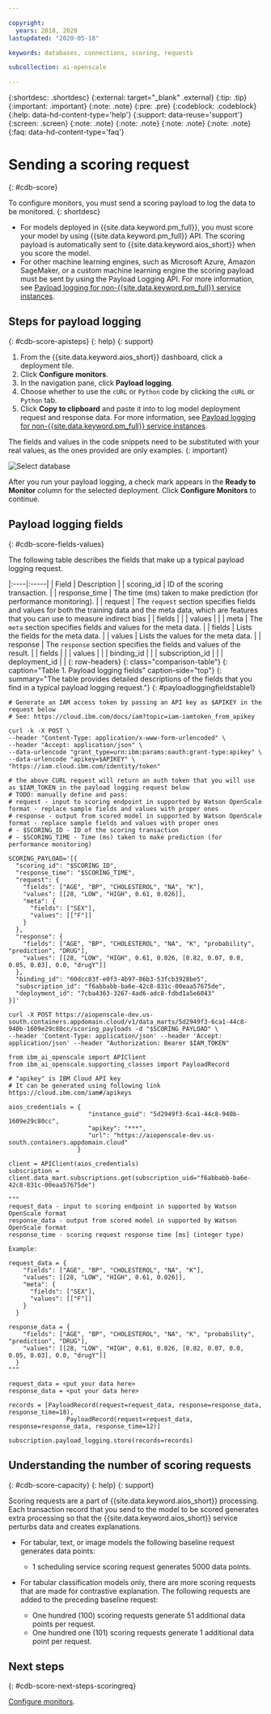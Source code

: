 ```yaml
---

copyright:
  years: 2018, 2020
lastupdated: "2020-05-18"

keywords: databases, connections, scoring, requests

subcollection: ai-openscale

---
```


{:shortdesc: .shortdesc}
{:external: target="_blank" .external}
{:tip: .tip}
{:important: .important}
{:note: .note}
{:pre: .pre}
{:codeblock: .codeblock}
{:help: data-hd-content-type='help'}
{:support: data-reuse='support'}
{:screen: .screen}
{:note: .note}
{:note: .note}
{:note: .note}
{:note: .note}
{:faq: data-hd-content-type='faq'}

# Sending a scoring request
{: #cdb-score}

To configure monitors, you must send a scoring payload to log the data to be monitored.
{: shortdesc}

- For models deployed in {{site.data.keyword.pm_full}}, you must score your model by using {{site.data.keyword.pm_full}} API. The scoring payload is automatically sent to {{site.data.keyword.aios_short}} when you score the model.
- For other machine learning engines, such as Microsoft Azure, Amazon SageMaker, or a custom machine learning engine the scoring payload must be sent by using the Payload Logging API. For more information, see [Payload logging for non-{{site.data.keyword.pm_full}} service instances](/docs/ai-openscale?topic=ai-openscale-cml-connect).

## Steps for payload logging
{: #cdb-score-apisteps}
{: help} 
{: support}

1. From the {{site.data.keyword.aios_short}} dashboard, click a deployment tile.
2. Click **Configure monitors**. 
3. In the navigation pane, click **Payload logging**.
2. Choose whether to use the `cURL` or `Python` code by clicking the `cURL` or `Python` tab.
3. Click **Copy to clipboard** and paste it into to log model deployment request and response data. For more information, see [Payload logging for non-{{site.data.keyword.pm_full}} service instances](/docs/ai-openscale?topic=ai-openscale-cml-connect).

The fields and values in the code snippets need to be substituted with your real values, as the ones provided are only examples.
{: important}

![Select database](images/wos-config-send-scoring.png)

After you run your payload logging, a check mark appears in the **Ready to Monitor** column for the selected deployment. Click **Configure Monitors** to continue.

## Payload logging fields
{: #cdb-score-fields-values}

The following table describes the fields that make up a typical payload logging request.

|:----|:-----|
| Field | Description |
| scoring_id | ID of the scoring transaction. |
| response_time | The time (ms) taken to make prediction (for performance monitoring). |
| request | The `request` section specifies fields and values for both the training data and the meta data, which are features that you can use to measure indirect bias |
| fields |   |
| values |   |
| meta | The `meta` section specifies fields and values for the meta data. |
| fields | Lists the fields for the meta data. |
| values | Lists the values for the meta data. |
| response | The `response` section specifies the fields and values of the result. |
| fields |   |
| values |   |
| binding_id |   |
| subscription_id |   |
| deployment_id |   |
{: row-headers}
{: class="comparison-table"}
{: caption="Table 1. Payload logging fields" caption-side="top"}
{: summary="The table provides detailed descriptions of the fields that you find in a typical payload logging request."}
{: #payloadloggingfieldstable1}


```
# Generate an IAM access token by passing an API key as $APIKEY in the request below
# See: https://cloud.ibm.com/docs/iam?topic=iam-iamtoken_from_apikey

curl -k -X POST \
--header "Content-Type: application/x-www-form-urlencoded" \
--header "Accept: application/json" \
--data-urlencode "grant_type=urn:ibm:params:oauth:grant-type:apikey" \
--data-urlencode "apikey=$APIKEY" \
"https://iam.cloud.ibm.com/identity/token"

# the above CURL request will return an auth token that you will use as $IAM_TOKEN in the payload logging request below
# TODO: manually define and pass:
# request - input to scoring endpoint in supported by Watson OpenScale format - replace sample fields and values with proper ones
# response - output from scored model in supported by Watson OpenScale format - replace sample fields and values with proper ones
# - $SCORING_ID - ID of the scoring transaction
# - $SCORING_TIME - Time (ms) taken to make prediction (for performance monitoring)

SCORING_PAYLOAD='[{
  "scoring_id": "$SCORING_ID",
  "response_time": "$SCORING_TIME",
  "request": {
    "fields": ["AGE", "BP", "CHOLESTEROL", "NA", "K"],
    "values": [[28, "LOW", "HIGH", 0.61, 0.026]],
    "meta": {
      "fields": ["SEX"],
      "values": [["F"]]
    }
  },
  "response": {
    "fields": ["AGE", "BP", "CHOLESTEROL", "NA", "K", "probability", "prediction", "DRUG"],
    "values": [[28, "LOW", "HIGH", 0.61, 0.026, [0.82, 0.07, 0.0, 0.05, 0.03], 0.0, "drugY"]]
  },
  "binding_id": "60dcc83f-e0f3-4b97-86b3-53fcb3928be5",
  "subscription_id": "f6abbabb-ba6e-42c8-831c-00eaa57675de",
  "deployment_id": "7cba4363-3267-4ad6-adc8-fdbd1a5e6043"
}]'

curl -X POST https://aiopenscale-dev.us-south.containers.appdomain.cloud/v1/data_marts/5d2949f3-6ca1-44c8-940b-1609e29c80cc/scoring_payloads -d "$SCORING_PAYLOAD" \
--header 'Content-Type: application/json' --header 'Accept: application/json' --header "Authorization: Bearer $IAM_TOKEN"
```


```
from ibm_ai_openscale import APIClient
from ibm_ai_openscale.supporting_classes import PayloadRecord

# "apikey" is IBM Cloud API key
# It can be generated using following link https://cloud.ibm.com/iam#/apikeys

aios_credentials = {
                      "instance_guid": "5d2949f3-6ca1-44c8-940b-1609e29c80cc",
                      "apikey": "***",
                      "url": "https://aiopenscale-dev.us-south.containers.appdomain.cloud"
                   }

client = APIClient(aios_credentials)
subscription = client.data_mart.subscriptions.get(subscription_uid="f6abbabb-ba6e-42c8-831c-00eaa57675de")

"""
request_data - input to scoring endpoint in supported by Watson OpenScale format
response_data - output from scored model in supported by Watson OpenScale format
response_time - scoring request response time [ms] (integer type)

Example:

request_data = {
    "fields": ["AGE", "BP", "CHOLESTEROL", "NA", "K"],
    "values": [[28, "LOW", "HIGH", 0.61, 0.026]],
    "meta": {
      "fields": ["SEX"],
      "values": [["F"]]
    }
  }

response_data = {
    "fields": ["AGE", "BP", "CHOLESTEROL", "NA", "K", "probability", "prediction", "DRUG"],
    "values": [[28, "LOW", "HIGH", 0.61, 0.026, [0.82, 0.07, 0.0, 0.05, 0.03], 0.0, "drugY"]]
  }
"""

request_data = <put your data here>
response_data = <put your data here>

records = [PayloadRecord(request=request_data, response=response_data, response_time=18), 
                PayloadRecord(request=request_data, response=response_data, response_time=12)]

subscription.payload_logging.store(records=records)
```

## Understanding the number of scoring requests
{: #cdb-score-capacity}
{: help} 
{: support}

Scoring requests are a part of {{site.data.keyword.aios_short}} processing. Each transaction record that you send to the model to be scored generates extra processing so that the {{site.data.keyword.aios_short}} service perturbs data and creates explanations.

- For tabular, text, or image models the following baseline request generates data points:

   - 1 scheduling service scoring request generates 5000 data points.

- For tabular classification models only, there are more scoring requests that are made for contrastive explanation. The following requests are added to the preceding baseline request:

   - One hundred (100) scoring requests generate 51 additional data points per request.
   - One hundred one (101) scoring requests generate 1 additional data point per request.


## Next steps
{: #cdb-score-next-steps-scoringreq}

[Configure monitors](/docs/ai-openscale?topic=ai-openscale-mo-config).

